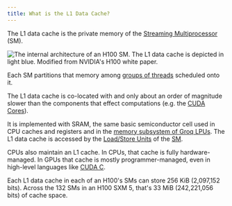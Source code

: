 ```yaml
---
title: What is the L1 Data Cache?
---
```


The L1 data cache is the private memory of the
[Streaming Multiprocessor](/gpu-glossary/device-hardware/streaming-multiprocessor)
(SM).

![The internal architecture of an H100 SM. The L1 data cache is depicted in light blue. Modified from NVIDIA's [H100 white paper](https://resources.nvidia.com/en-us-tensor-core).](themed-image://gh100-sm.svg)

Each SM partitions that memory among
[groups of threads](/gpu-glossary/device-software/thread-block) scheduled onto
it.

The L1 data cache is co-located with and only about an order of magnitude slower
than the components that effect computations (e.g. the
[CUDA Cores](/gpu-glossary/device-hardware/cuda-core)).

It is implemented with SRAM, the same basic semiconductor cell used in CPU
caches and registers and in the
[memory subsystem of Groq LPUs](https://groq.com/wp-content/uploads/2023/05/GroqISCAPaper2022_ASoftwareDefinedTensorStreamingMultiprocessorForLargeScaleMachineLearning-1.pdf).
The L1 data cache is accessed by the
[Load/Store Units](/gpu-glossary/device-hardware/load-store-unit) of the
[SM](/gpu-glossary/device-hardware/streaming-multiprocessor).

CPUs also maintain an L1 cache. In CPUs, that cache is fully hardware-managed.
In GPUs that cache is mostly programmer-managed, even in high-level languages
like [CUDA C](/gpu-glossary/host-software/cuda-c).

Each L1 data cache in each of an H100's SMs can store 256 KiB (2,097,152 bits).
Across the 132 SMs in an H100 SXM 5, that's 33 MiB (242,221,056 bits) of cache
space.

